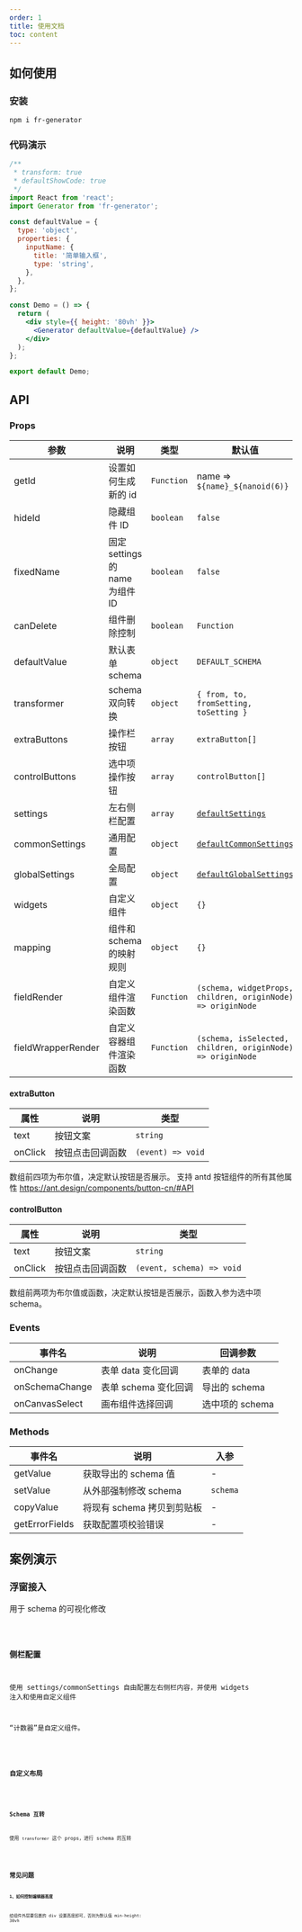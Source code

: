 ```yaml
---
order: 1
title: 使用文档
toc: content
---
```


## 如何使用

### 安装

```bash
npm i fr-generator
```

### 代码演示

```jsx
/**
 * transform: true
 * defaultShowCode: true
 */
import React from 'react';
import Generator from 'fr-generator';

const defaultValue = {
  type: 'object',
  properties: {
    inputName: {
      title: '简单输入框',
      type: 'string',
    },
  },
};

const Demo = () => {
  return (
    <div style={{ height: '80vh' }}>
      <Generator defaultValue={defaultValue} />
    </div>
  );
};

export default Demo;
```

## API

### Props

| 参数               | 说明                            | 类型       | 默认值                                                                                                                     |
| ------------------ | ------------------------------- | ---------- | -------------------------------------------------------------------------------------------------------------------------- |
| getId              | 设置如何生成新的 id             | `Function` | name => `${name}_${nanoid(6)}`                                                                                             |
| hideId             | 隐藏组件 ID                     | `boolean`  | `false`                                                                                                                    |
| fixedName          | 固定 settings 的 name 为组件 ID | `boolean`  | `false`                                                                                                                    |
| canDelete          | 组件删除控制                    | `boolean`  | `Function`                                                                                                                 | `false` |
| defaultValue       | 默认表单 schema                 | `object`   | `DEFAULT_SCHEMA`                                                                                                           |
| transformer        | schema 双向转换                 | `object`   | `{ from, to, fromSetting, toSetting }`                                                                                     |
| extraButtons       | 操作栏按钮                      | `array`    | `extraButton[]`                                                                                                            |
| controlButtons     | 选中项操作按钮                  | `array`    | `controlButton[]`                                                                                                          |
| settings           | 左右侧栏配置                    | `array`    | [`defaultSettings`](https://github.com/alibaba/form-render/blob/master/tools/schema-generator/src/Settings/index.js)       |
| commonSettings     | 通用配置                        | `object`   | [`defaultCommonSettings`](https://github.com/alibaba/form-render/blob/master/tools/schema-generator/src/Settings/index.js) |
| globalSettings     | 全局配置                        | `object`   | [`defaultGlobalSettings`](https://github.com/alibaba/form-render/blob/master/tools/schema-generator/src/Settings/index.js) |
| widgets            | 自定义组件                      | `object`   | `{}`                                                                                                                       |
| mapping            | 组件和 schema 的映射规则        | `object`   | `{}`                                                                                                                       |
| fieldRender        | 自定义组件渲染函数              | `Function` | `(schema, widgetProps, children, originNode) => originNode`                                                                |
| fieldWrapperRender | 自定义容器组件渲染函数          | `Function` | `(schema, isSelected, children, originNode) => originNode`                                                                 |

#### extraButton

| 属性    | 说明             | 类型              |
| ------- | ---------------- | ----------------- |
| text    | 按钮文案         | `string`          |
| onClick | 按钮点击回调函数 | `(event) => void` |

数组前四项为布尔值，决定默认按钮是否展示。
支持 antd 按钮组件的所有其他属性 https://ant.design/components/button-cn/#API

#### controlButton

| 属性    | 说明             | 类型                      |
| ------- | ---------------- | ------------------------- |
| text    | 按钮文案         | `string`                  |
| onClick | 按钮点击回调函数 | `(event, schema) => void` |

数组前两项为布尔值或函数，决定默认按钮是否展示，函数入参为选中项 schema。

### Events

| 事件名         | 说明                 | 回调参数        |
| -------------- | -------------------- | --------------- |
| onChange       | 表单 data 变化回调   | 表单的 data     |
| onSchemaChange | 表单 schema 变化回调 | 导出的 schema   |
| onCanvasSelect | 画布组件选择回调     | 选中项的 schema |

### Methods

| 事件名         | 说明                       | 入参     |
| -------------- | -------------------------- | -------- |
| getValue       | 获取导出的 schema 值       | -        |
| setValue       | 从外部强制修改 schema      | `schema` |
| copyValue      | 将现有 schema 拷贝到剪贴板 | -        |
| getErrorFields | 获取配置项校验错误         | -        |

## 案例演示

### 浮窗接入

用于 schema 的可视化修改

<code src='./demo/modal.jsx' />

### 侧栏配置

使用 settings/commonSettings 自由配置左右侧栏内容，并使用 widgets 注入和使用自定义组件

“计数器”是自定义组件。

<code src='./demo/settings.jsx' />

### 自定义布局

<code src='./demo/layout.jsx' />

### Schema 互转

使用 `transformer` 这个 props，进行 schema 的互转

<code src='./demo/transformer.jsx' />

## 常见问题

**1、如何控制编辑器高度**

给组件外层要包裹的 div 设置高度即可，否则为默认值 min-height: 30vh
